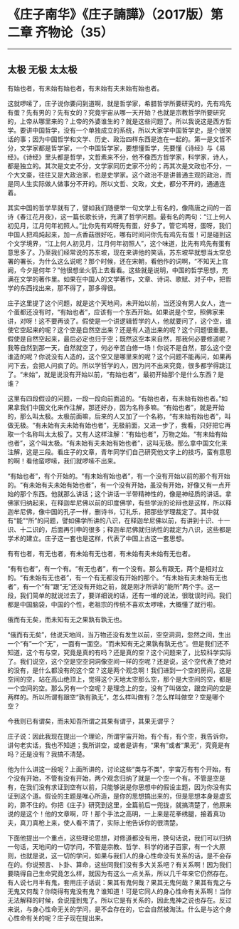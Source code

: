 # 《庄子南华》《庄子諵譁》（2017版）第二章 齐物论（35）

------

## 太极 无极 太太极

有始也者，有未始有始也者，有未始有夫未始有始也者。

这就啰嗦了，庄子说你要问到道啊，就是哲学家，希腊哲学所要研究的，先有鸡先有蛋？先有男的？先有女的？究竟宇宙从哪一天开始？也就是宗教哲学所要研究的，上帝从哪里来的？上帝的外婆谁生的？就是这些问题了。所以我说这是西方哲学。要讲中国哲学，没有一个单独成立的系统，所以大家学中国哲学史，是个很笑话的事；因为中国哲学和文学、历史、政治四样东西是连在一起的。第一是文哲不分，文学家都是哲学家，一个中国哲学家，要想懂哲学，先要懂《诗经》与《易经》。《诗经》里头都是哲学，文哲素来不分，他不像西方哲学家，科学家，诗人，都是独立的。其次是文史不分，文学家同历史家不分的；再其次是文政也不分，一个大文豪，往往又是大政治家，也是史学家。这个政治不是讲普通主观的政治，而是同人生实际做人做事分不开的。所以文哲、文政，文史，都分不开的，通通连着。

其实中国的哲学早就有了，譬如我们随便举一句文学上有名的，像隋唐之间的一首诗《春江花月夜》，这一篇长歌长诗，充满了哲学问题。最有名的两句：“江上何人初见月，江月何年初照人。”比你先有鸡呀先有蛋，好多了。管它鸡呀，蛋呀，我们中国人把鸡炖起来，加一点香菇很好吃，哪有时间问你先有鸡先有蛋！可是碰到这个文学境界，“江上何人初见月，江月何年初照人”，这个味道，比先有鸡先有蛋有意思多了。乃至我们经常说的苏东坡，现在来讲他的笑话，苏东坡早就想当太空总署的署长，为什么这么说呢？那个时候，还在宋朝，看他作的词啊，“不知天上宫阙，今夕是何年？”他很想坐火箭上去看看。这些就是说明，中国的哲学思想，充满在文学的著作里。如果在中国人的文学著作，文章、诗词、歌赋、对子中，把哲学的东西找出来，那不得了，那多得很。

庄子这里提了这个问题，就是这个天地间，未开始以前，当还没有男人女人，连一个蛋都还没有时，“有始也者”，应该有一个东西开始。如果说是个空，照佛家来讲，对呀！这不要再谈了。假使是一个讲逻辑哲学的人，他就要问了，这个空，谁使它空起来的呢？这个空是自然空出来？还是有人造出来的呢？这个问题很重要。假使是自然空起来，最后必定也归于空；既然这空本来自然，那我何必要修道呢？我等自然到那一天，自然就空了，何必辛苦白修一场！你说不是自然，那么这个空谁造的呢？你说没有人造的，这个空又是哪里来的呢？这个问题不能再问，如果再问下去，会把人问疯了的。所以学哲学的人，因为问不出来究竟，很多都学得跳江了。“未始”，就是说没有开始以前，“有始也者”，最初开始那个是什么东西？是谁？

这里有四段假设的问题，一段一段向前面追的。“有始也者，有未始有始也者。”如果拿我们中国文化来作注解，那还好办，因为名称多嘛。“有始也者”，就是开始的，那么叫太极。太极前面嘛，后来的人又加了一个名称，“有未始有始也者”，叫做无极。“有未始有夫未始有始也者”，无极前面，又进一步了，我看，只好把它再取一个名称叫太太极了。又有人这样注解：“有始也者”，万物之始。“有未始有始也者”，这个叫太极。“有未始有夫未始有始也者”，这叫无极。那么拿中国文化来注解，这是三段。看庄子的文章，青年同学们自己研究他文字上的技巧，蛮有意思的啊！看他蛮啰嗦，我们就啰嗦不出来。

“有始也者”，有个开始的。“有未始有始也者”，有一个没有开始以前的那个有开始的。“有未始有夫未始有始也者”，有一个没有开始，虽没有开始，好像又有一点开始的那个东西。他就那么讲话；这个讲话一半带精神性的，像是神经质的讲话。拿佛家归纳起来，在释迦牟尼佛以前的印度佛学，有些学派的论辩也是这样，所以释迦牟尼佛，像中国的孔子一样，删诗书，订礼乐，把那些学理裁定了。其中就有“能”“所”的问题，譬如佛学所讲的八识，在释迦牟尼佛以前，有讲到十识、十一识、十二识的，后面再引申的很多；释迦牟尼佛就归纳性的裁定为八识，这些都是学术的建立。庄子这一套也是这样，代表了中国上古这一套思想。

有有也者，有无也者，有未始有无也者，有未始有夫未始有无也者。

“有有也者”，有一个有。“有无也者”，有一个没有。那么有跟无，两个是相对立的。“有未始有无也者”，有一个有无都没有开始的那个。“有未始有夫未始有无也者”，有一个“有”跟“无”还没有开始之前，就是刚才所讲的“能所”两个字。这一段，我们简单的就说过去了，要详细说的话，还有一堆的说法，很耽误时间。我们都是中国脑袋，中国的个性，老祖宗的传统不喜欢太啰嗦，大概懂了就行啦。

俄而有无矣，而未知有无之果孰有孰无也。

“俄而有无矣”，他说天地间，当万物还没有发生以前，空空洞洞，忽然之间，生出一个“有”一个“无”，一面有一面空。“而未知有无之果孰有孰无也”。但是我们还不知道，这个有与空，究竟是真的有吗？还是真的空？这个问题来了，比较科学实际了。我们说空，这个空是空空洞洞像空间一样的空呢？还是说，这个空代表了绝对的没有，是什么都没有的这个空？这是两个观念啊！我们进到一个空的房间，这是空间的空，站在高山绝顶上，觉得这个天地太空那么空，那个是大空间的空，都是一个空间的空。那么另有一个空呢？是理念上的空，没有了叫做空，跟空间的空是两样的。所以所谓有跟空“孰有孰无”，怎么样叫做有？怎么样叫做空？空是哪个空？

今我则已有谓矣，而未知吾所谓之其果有谓乎，其果无谓乎？

庄子说：因此我现在提出一个理论，所谓宇宙开始，有个有，有个空，我告诉你，讲句老实话，我也不知道；我所讲空，或者是讲有，“果有”或者“果无”，究竟是有吗？还是没有？我搞不清楚。

他为什么讲这一段呢？上面所讲的，讨论这些“类与不类”，宇宙万有有个开始，有个没有开始，不管有没有开始，两个观念归纳了就是一个空一个有。不管是空是有，在我们没有求证到空有以前，只能够说是你思想中的假设主题，因为你没有实证到这个道。假设的主题是唯心所造，是你的思想搞出来的，但是思想本身是虚玄的，靠不住的。你把《庄子》研究到这里，全篇前后一兜拢，就搞清楚了，他原来说的是这个！他的文章啊，吓！那个手法之高明，一上来是花拳绣腿，接着真功夫，真刀真枪上来，使人看不清了，实际上他告诉你的很清楚。

下面他提出一个重点，这些理论思想，对修道都没有用，换句话说，我们可以归纳一句话，天地间的一切学问，不管是宗教、哲学、科学的诸子百家，有一个大原则，也就是说，这一切的学问，如果与我们人的身心性命没有关系的话，是不会存在的。你说预言、卜卦、算命，这些同我们没有多大关系吧？有关系啊！因为我们要晓得自己生命究竟怎么样，就因为有这么一点关系，所以几千年来它仍然存在。有人说七月半有鬼，套用庄子话说：果其有鬼何哉？果其无鬼何哉？果其有鬼之与无鬼又何哉？你晓得有鬼没有鬼？谁知道！可是它同人的身心性命有关系啊！当你无法解释的时候，会说撞到鬼了。所以它是有关系的，因此鬼神之说也存在。反过来说，与身心性命无关的学问，是不会存在的，它会自然被淘汰。什么是与这个身心性命有关的呢？庄子现在提出来。
